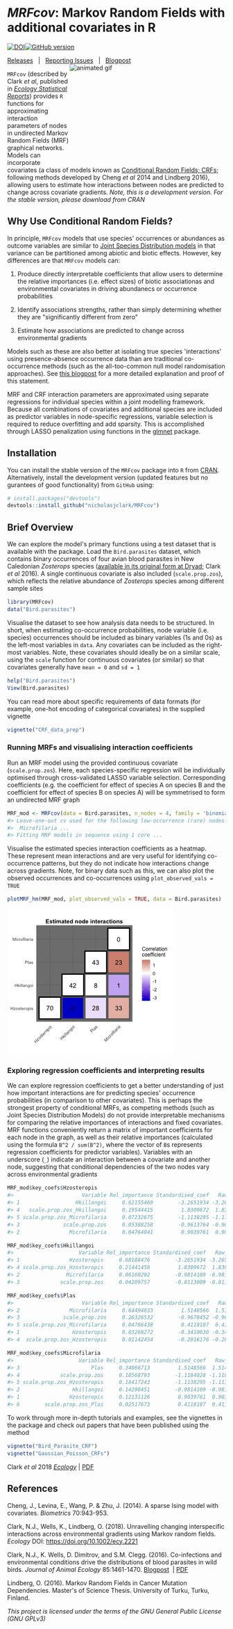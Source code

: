 
<!-- README.md is generated from README.Rmd. Please edit that file -->
*MRFcov*: Markov Random Fields with additional covariates in R
==============================================================

[![DOI](https://zenodo.org/badge/116616159.svg)](https://zenodo.org/badge/latestdoi/116616159)[![GitHub version](https://badge.fury.io/gh/nicholasjclark%2FMRFcov.svg)](https://github.com/nicholasjclark/MRFcov)

[Releases](https://github.com/nicholasjclark/MRFcov/releases)   |   [Reporting Issues](https://github.com/nicholasjclark/MRFcov/issues)   |   [Blogpost](http://nicholasjclark.weebly.com/biotic-interactions.html) <img align="right" src=http://nicholasjclark.weebly.com/uploads/4/4/9/4/44946407/nclark-network-changes_orig.gif alt="animated gif" width="360" height="235"/>

`MRFcov` (described by Clark *et al*, published in [*Ecology Statistical Reports*](https://esajournals.onlinelibrary.wiley.com/doi/full/10.1002/ecy.2221)) provides `R` functions for approximating interaction parameters of nodes in undirected Markov Random Fields (MRF) graphical networks. Models can incorporate covariates (a class of models known as [Conditional Random Fields; CRFs](http://homepages.inf.ed.ac.uk/csutton/publications/crftut-fnt.pdf); following methods developed by Cheng *et al* 2014 and Lindberg 2016), allowing users to estimate how interactions between nodes are predicted to change across covariate gradients. *Note, this is a development version. For the stable version, please download from CRAN*

Why Use Conditional Random Fields?
----------------------------------

In principle, `MRFcov` models that use species' occurrences or abundances as outcome variables are similar to [Joint Species Distribution models](https://methodsblog.wordpress.com/2015/12/22/warton_ovaskainen/) in that variance can be partitioned among abiotic and biotic effects. However, key differences are that `MRFcov` models can:

1.  Produce directly interpretable coefficients that allow users to determine the relative importances (i.e. effect sizes) of biotic associationas and environmental covariates in driving abundanecs or occurrence probabilities

2.  Identify associations strengths, rather than simply determining whether they are "significantly different from zero"

3.  Estimate how associations are predicted to change across environmental gradients

Models such as these are also better at isolating true species 'interactions' using presence-absence occurrence data than are traditional co-occurrence methods (such as the all-too-common null model randomisation approaches). See [this blogpost](https://rpubs.com/NickClark47/411878) for a more detailed explanation and proof of this statement.

MRF and CRF interaction parameters are approximated using separate regressions for individual species within a joint modelling framework. Because all combinations of covariates and additional species are included as predictor variables in node-specific regressions, variable selection is required to reduce overfitting and add sparsity. This is accomplished through LASSO penalization using functions in the [glmnet](https://cran.r-project.org/web/packages/glmnet/index.html) package.

Installation
------------

You can install the stable version of the `MRFcov` package into `R` from [CRAN](https://cran.r-project.org/web/packages/MRFcov/index.html). Alternatively, install the development version (updated features but no gurantees of good functionality) from `GitHub` using:

``` r
# install.packages("devtools")
devtools::install_github("nicholasjclark/MRFcov")
```

Brief Overview
--------------

We can explore the model's primary functions using a test dataset that is available with the package. Load the `Bird.parasites` dataset, which contains binary occurrences of four avian blood parasites in New Caledonian *Zosterops* species ([available in its original form at Dryad](http://dx.doi.org/10.5061/dryad.pp6k4); Clark *et al* 2016). A single continuous covariate is also included (`scale.prop.zos`), which reflects the relative abundance of *Zosterops* species among different sample sites

``` r
library(MRFcov)
data("Bird.parasites")
```

Visualise the dataset to see how analysis data needs to be structured. In short, when estimating co-occurrence probabilities, node variable (i.e. species) occurrences should be included as binary variables (1s and 0s) as the left-most variables in `data`. Any covariates can be included as the right-most variables. Note, these covariates should ideally be on a similar scale, using the `scale` function for continuous covariates (or similar) so that covariates generally have `mean = 0` and `sd = 1`

``` r
help("Bird.parasites")
View(Bird.parasites)
```

You can read more about specific requirements of data formats (for example, one-hot encoding of categorical covariates) in the supplied vignette

``` r
vignette("CRF_data_prep")
```

### Running MRFs and visualising interaction coefficients

Run an MRF model using the provided continuous covariate (`scale.prop.zos`). Here, each species-specific regression will be individually optimised through cross-validated LASSO variable selection. Corresponding coefficients (e.g. the coefficient for effect of species A on species B and the coefficient for effect of species B on species A) will be symmetrised to form an undirected MRF graph

``` r
MRF_mod <- MRFcov(data = Bird.parasites, n_nodes = 4, family = 'binomial')
#> Leave-one-out cv used for the following low-occurrence (rare) nodes:
#>  Microfilaria ...
#> Fitting MRF models in sequence using 1 core ...
```

Visualise the estimated species interaction coefficients as a heatmap. These represent mean interactions and are very useful for identifying co-occurrence patterns, but they do not indicate how interactions change across gradients. Note, for binary data such as this, we can also plot the observed occurrences and co-occurrences using `plot_observed_vals = TRUE`

``` r
plotMRF_hm(MRF_mod, plot_observed_vals = TRUE, data = Bird.parasites)
```

![](README-Readme.fig1-1.png)

### Exploring regression coefficients and interpreting results

We can explore regression coefficients to get a better understanding of just how important interactions are for predicting species' occurrence probabilities (in comparison to other covariates). This is perhaps the strongest property of conditional MRFs, as competing methods (such as Joint Species Distribution Models) do not provide interpretable mechanisms for comparing the relative importances of interactions and fixed covariates. MRF functions conveniently return a matrix of important coefficients for each node in the graph, as well as their relative importances (calculated using the formula `B^2 / sum(B^2)`, where the vector of `B`s represents regression coefficients for predictor variables). Variables with an underscore (`_`) indicate an interaction between a covariate and another node, suggesting that conditional dependencies of the two nodes vary across environmental gradients

``` r
MRF_mod$key_coefs$Hzosteropis
#>                      Variable Rel_importance Standardised_coef   Raw_coef
#> 1                  Hkillangoi     0.62155469        -3.2651934 -3.2651934
#> 4   scale.prop.zos_Hkillangoi     0.19544415         1.8309672  1.8309672
#> 5 scale.prop.zos_Microfilaria     0.07232675        -1.1138295 -1.1138295
#> 3              scale.prop.zos     0.05388258        -0.9613764 -0.9613764
#> 2                Microfilaria     0.04764041         0.9039761  0.9039761
```

``` r
MRF_mod$key_coefs$Hkillangoi
#>                     Variable Rel_importance Standardised_coef   Raw_coef
#> 1                Hzosteropis     0.68188476        -3.2651934 -3.2651934
#> 4 scale.prop.zos_Hzosteropis     0.21441458         1.8309672  1.8309672
#> 2               Microfilaria     0.06160202        -0.9814109 -0.9814109
#> 3             scale.prop.zos     0.04209757        -0.8113009 -0.8113009
```

``` r
MRF_mod$key_coefs$Plas
#>                      Variable Rel_importance Standardised_coef   Raw_coef
#> 2                Microfilaria     0.64494833         1.5148566  1.5148566
#> 3              scale.prop.zos     0.26326532        -0.9678452 -0.9678452
#> 5 scale.prop.zos_Microfilaria     0.04766438         0.4118187  0.4118187
#> 1                 Hzosteropis     0.03269272        -0.3410630 -0.3410630
#> 4  scale.prop.zos_Hzosteropis     0.01142454        -0.2016176 -0.2016176
```

``` r
MRF_mod$key_coefs$Microfilaria
#>                     Variable Rel_importance Standardised_coef   Raw_coef
#> 3                       Plas     0.34066713         1.5148566  1.5148566
#> 4             scale.prop.zos     0.18568793        -1.1184028 -1.1184028
#> 5 scale.prop.zos_Hzosteropis     0.18417243        -1.1138295 -1.1138295
#> 2                 Hkillangoi     0.14298451        -0.9814109 -0.9814109
#> 1                Hzosteropis     0.12131126         0.9039761  0.9039761
#> 6        scale.prop.zos_Plas     0.02517673         0.4118187  0.4118187
```

To work through more in-depth tutorials and examples, see the vignettes in the package and check out papers that have been published using the method

``` r
vignette("Bird_Parasite_CRF")
vignette("Gaussian_Poisson_CRFs")
```

Clark *et al* 2018 [*Ecology*](https://esajournals.onlinelibrary.wiley.com/doi/full/10.1002/ecy.2221) | [PDF](http://nicholasjclark.weebly.com/uploads/4/4/9/4/44946407/clark_et_al-2018-ecology.pdf)

References
----------

Cheng, J., Levina, E., Wang, P. & Zhu, J. (2014). A sparse Ising model with covariates. *Biometrics* 70:943-953.

Clark, N.J., Wells, K., Lindberg, O. (2018). Unravelling changing interspecific interactions across environmental gradients using Markov random fields. *Ecology* DOI: <https://doi.org/10.1002/ecy.2221>

Clark, N.J., K. Wells, D. Dimitrov, and S.M. Clegg. (2016). Co-infections and environmental conditions drive the distributions of blood parasites in wild birds. *Journal of Animal Ecology* 85:1461-1470. [Blogpost](http://nicholasjclark.weebly.com/malariafilaria-coinfections.html)  | [PDF](http://nicholasjclark.weebly.com/uploads/4/4/9/4/44946407/clark_et_al-2016-journal_of_animal_ecology.pdf)

Lindberg, O. (2016). Markov Random Fields in Cancer Mutation Dependencies. Master's of Science Thesis. University of Turku, Turku, Finland.

*This project is licensed under the terms of the GNU General Public License (GNU GPLv3)*
